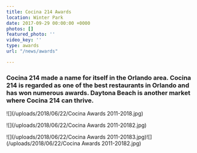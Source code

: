 ```yaml
---
title: Cocina 214 Awards
location: Winter Park
date: 2017-09-29 00:00:00 +0000
photos: []
featured_photo: ''
video_key: ''
type: awards
url: "/news/awards"

---
```

### **Cocina 214 made a name for itself in the Orlando area. Cocina 214 is regarded as one of the best restaurants in Orlando and has won numerous awards. Daytona Beach is another market where Cocina 214 can thrive.**

![](/uploads/2018/06/22/Cocina Awards 2011-2018.jpg)

![](/uploads/2018/06/22/Cocina Awards 2011-20182.jpg)

![](/uploads/2018/06/22/Cocina Awards 2011-20183.jpg)![](/uploads/2018/06/22/Cocina Awards 2011-20182.jpg)

### 
